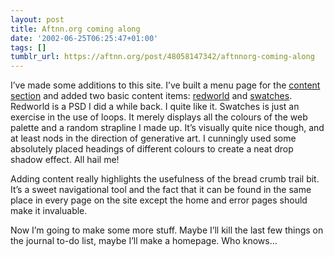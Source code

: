```yaml
---
layout: post
title: Aftnn.org coming along
date: '2002-06-25T06:25:47+01:00'
tags: []
tumblr_url: https://aftnn.org/post/48058147342/aftnnorg-coming-along
---
```

<p>I&rsquo;ve made some additions to this site. I&rsquo;ve built a menu page for the <a href="/content/">content section</a> and added two basic content items: <a href="/content/redworld/">redworld</a> and <a href="/content/swatches/">swatches</a>. Redworld is a PSD I did a while back. I quite like it. Swatches is just an exercise in the use of loops. It merely displays all the colours of the web palette and a random strapline I made up. It&rsquo;s visually quite nice though, and at least nods in the direction of generative art. I cunningly used some absolutely placed headings of different colours to create a neat drop shadow effect. All hail me!</p>
<p>Adding content really highlights the usefulness of the bread crumb trail bit. It&rsquo;s a sweet navigational tool and the fact that it can be found in the same place in every page on the site except the home and error pages should make it invaluable.</p>
<p>Now I&rsquo;m going to make some more stuff. Maybe I&rsquo;ll kill the last few things on the journal to-do list, maybe I&rsquo;ll make a homepage. Who knows&hellip;</p>
